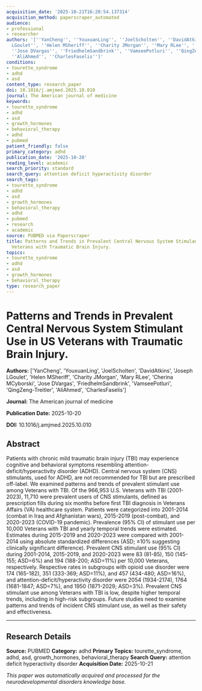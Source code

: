 ```yaml
---
acquisition_date: '2025-10-21T16:20:54.137314'
acquisition_method: paperscraper_automated
audience:
- professional
- researcher
authors: '[''YanCheng'', ''YouxuanLing'', ''JoelScholten'', ''DavidAtkins'', ''Joseph
  LGoulet'', ''Helen MSheriff'', ''Charity JMorgan'', ''Mary RLee'', ''Cherina MCyborski'',
  ''Jose DVargas'', ''FriedhelmSandbrink'', ''VamseePotluri'', ''QingZeng-Treitler'',
  ''AliAhmed'', ''CharlesFaselis'']'
conditions:
- tourette_syndrome
- adhd
- asd
content_type: research_paper
doi: 10.1016/j.amjmed.2025.10.010
journal: The American journal of medicine
keywords:
- tourette_syndrome
- adhd
- asd
- growth_hormones
- behavioral_therapy
- adhd
- pubmed
patient_friendly: false
primary_category: adhd
publication_date: '2025-10-20'
reading_level: academic
search_priority: standard
search_query: attention deficit hyperactivity disorder
search_tags:
- tourette_syndrome
- adhd
- asd
- growth_hormones
- behavioral_therapy
- adhd
- pubmed
- research
- academic
source: PUBMED via Paperscraper
title: Patterns and Trends in Prevalent Central Nervous System Stimulant Use in US
  Veterans with Traumatic Brain Injury.
topics:
- tourette_syndrome
- adhd
- asd
- growth_hormones
- behavioral_therapy
type: research_paper
---
```


# Patterns and Trends in Prevalent Central Nervous System Stimulant Use in US Veterans with Traumatic Brain Injury.

**Authors:** ['YanCheng', 'YouxuanLing', 'JoelScholten', 'DavidAtkins', 'Joseph LGoulet', 'Helen MSheriff', 'Charity JMorgan', 'Mary RLee', 'Cherina MCyborski', 'Jose DVargas', 'FriedhelmSandbrink', 'VamseePotluri', 'QingZeng-Treitler', 'AliAhmed', 'CharlesFaselis']

**Journal:** The American journal of medicine

**Publication Date:** 2025-10-20

**DOI:** 10.1016/j.amjmed.2025.10.010

## Abstract

Patients with chronic mild traumatic brain injury (TBI) may experience cognitive and behavioral symptoms resembling attention-deficit/hyperactivity disorder (ADHD). Central nervous system (CNS) stimulants, used for ADHD, are not recommended for TBI but are prescribed off-label. We examined patterns and trends of prevalent stimulant use among Veterans with TBI. Of the 966,953 U.S. Veterans with TBI (2001-2023), 11,710 were prevalent users of CNS stimulants, defined as prescription fills during six months before first TBI diagnosis in Veterans Affairs (VA) healthcare system. Patients were categorized into 2001-2014 (combat in Iraq and Afghanistan wars), 2015-2019 (post-combat), and 2020-2023 (COVID-19 pandemic). Prevalence (95% CI) of stimulant use per 10,000 Veterans with TBI and yearly temporal trends were estimated. Estimates during 2015-2019 and 2020-2023 were compared with 2001-2014 using absolute standardized differences (ASD; ≥10% suggesting clinically significant difference). Prevalent CNS stimulant use (95% CI) during 2001-2014, 2015-2019, and 2020-2023 were 83 (81-85), 150 (145-155; ASD=6%) and 194 (188-200; ASD=11%) per 10,000 Veterans, respectively. Respective rates in subgroups with opioid use disorder were 174 (165-182), 351 (333-369; ASD=11%), and 457 (434-480; ASD=16%), and attention-deficit/hyperactivity disorder were 2054 (1934-2174), 1764 (1681-1847; ASD=7%), and 1950 (1871-2029; ASD=3%). Prevalent CNS stimulant use among Veterans with TBI is low, despite higher temporal trends, including in high-risk subgroups. Future studies need to examine patterns and trends of incident CNS stimulant use, as well as their safety and effectiveness.

---

## Research Details

**Source:** PUBMED
**Category:** adhd
**Primary Topics:** tourette_syndrome, adhd, asd, growth_hormones, behavioral_therapy
**Search Query:** attention deficit hyperactivity disorder
**Acquisition Date:** 2025-10-21

*This paper was automatically acquired and processed for the neurodevelopmental disorders knowledge base.*
